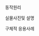 동작원리









































실물사진및 설명



















































구체적 응용사례
































